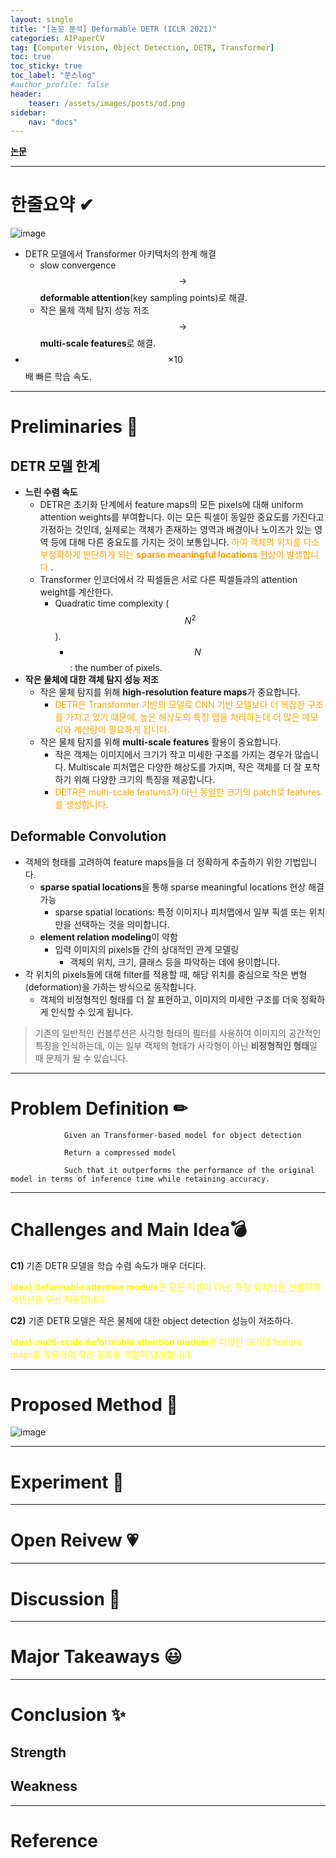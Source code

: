 ```yaml
---
layout: single
title: "[논문 분석] Deformable DETR (ICLR 2021)"
categories: AIPaperCV
tag: [Computer Vision, Object Detection, DETR, Transformer]
toc: true
toc_sticky: true
toc_label: "쭌스log"
#author_profile: false
header:
    teaser: /assets/images/posts/od.png
sidebar:
    nav: "docs"
---
```


<!-- <span style="color:blue"> ???? </span> -->

[**논문**](https://arxiv.org/abs/2010.04159)

****
# 한줄요약 ✔
![image](https://github.com/hchoi256/hchoi256.github.io/assets/39285147/5eb07c0e-f8ec-464b-8e3b-27ac18dcb325)

- DETR 모델에서 Transformer 아키텍처의 한계 해결
    - slow convergence $$\rightarrow$$ **deformable attention**(key sampling points)로 해결.
    - 작은 물체 객체 탐지 성능 저조 $$\rightarrow$$ **multi-scale features**로 해결.
- $$\times 10$$ 배 빠른 학습 속도.

****
# Preliminaries 🙌
## DETR 모델 한계
- **느린 수렴 속도**
    - DETR은 초기화 단계에서 feature maps의 모든 pixels에 대해 uniform attention weights를 부여합니다. 이는 모든 픽셀이 동일한 중요도를 가진다고 가정하는 것인데, 실제로는 객체가 존재하는 영역과 배경이나 노이즈가 있는 영역 등에 대해 다른 중요도를 가지는 것이 보통입니다. <span style="color:orange"> 하여 객체의 위치를 다소 부정확하게 판단하게 되는 **sparse meaningful locations** 현상이 발생합니다 </span>.
    - Transformer 인코더에서 각 픽셀들은 서로 다른 픽셀들과의 attention weight를 계산한다.
        - Quadratic time complexity ($$N^2$$).
            - $$N$$: the number of pixels.
- **작은 물체에 대한 객체 탐지 성능 저조**
    - 작은 물체 탐지를 위해 **high-resolution feature maps**가 중요합니다.
        - <span style="color:orange"> DETR은 Transformer 기반의 모델로 CNN 기반 모델보다 더 복잡한 구조를 가지고 있기 떄문에, 높은 해상도의 특징 맵을 처리하는데 더 많은 메모리와 계산량이 필요하게 됩니다. </span>
    - 작은 물체 탐지를 위해 **multi-scale features** 활용이 중요합니다.
        - 작은 객체는 이미지에서 크기가 작고 미세한 구조를 가지는 경우가 많습니다. Multiscale 피처맵은 다양한 해상도를 가지며, 작은 객체를 더 잘 포착하기 위해 다양한 크기의 특징을 제공합니다.
        - <span style="color:orange"> DETR은 multi-scale features가 아닌 동일한 크기의 patch로 features를 생성합니다. </span>


## Deformable Convolution
- 객체의 형태를 고려하여 feature maps들을 더 정확하게 추출하기 위한 기법입니다.
    - **sparse spatial locations**을 통해 sparse meaningful locations 현상 해결 가능
        - sparse spatial locations: 특정 이미지나 피처맵에서 일부 픽셀 또는 위치만을 선택하는 것을 의미합니다.
    - **element relation modeling**이 약함
        - 입력 이미지의 pixels들 간의 상대적인 관계 모델링
            - 객체의 위치, 크기, 클래스 등을 파악하는 데에 용이합니다.
- 각 위치의 pixels들에 대해 filter를 적용할 때, 해당 위치를 중심으로 작은 변형(deformation)을 가하는 방식으로 동작합니다.
    - 객체의 비정형적인 형태를 더 잘 표현하고, 이미지의 미세한 구조를 더욱 정확하게 인식할 수 있게 됩니다.

> 기존의 일반적인 컨볼루션은 사각형 형태의 필터를 사용하여 이미지의 공간적인 특징을 인식하는데, 이는 일부 객체의 형태가 사각형이 아닌 **비정형적인 형태**일 때 문제가 될 수 있습니다.

****
# Problem Definition ✏
                Given an Transformer-based model for object detection 

                Return a compressed model

                Such that it outperforms the performance of the original model in terms of inference time while retaining accuracy.

****
# Challenges and Main Idea💣
**C1)** 기존 DETR 모델을 학습 수렴 속도가 매우 더디다.

<span style="color:yellow"> **Idea)** **deformable attention module**은 모든 픽셀이 아닌, 특정 위치만을 선별하여 어텐션을 우선 적용합니다. </span>

**C2)** 기존 DETR 모델은 작은 물체에 대한 object detection 성능이 저조하다.

<span style="color:yellow"> **Idea)** **multi-scale deformable attention module**은 다양한 크기의 feature maps를 활용하여 작은 물체를 적절히 탐지합니다. </span>

****
# Proposed Method 🧿
![image](https://github.com/hchoi256/hchoi256.github.io/assets/39285147/5eb07c0e-f8ec-464b-8e3b-27ac18dcb325)

****
# Experiment 👀

****
# Open Reivew 💗

****
# Discussion 🍟

****
# Major Takeaways 😃

****
# Conclusion ✨
## Strength
## Weakness

****
# Reference